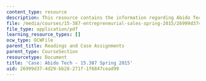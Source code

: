 ```yaml
---
content_type: resource
description: This resource contains the information regarding Abido Tech.
file: /media/courses/15-387-entrepreneurial-sales-spring-2015/26999d374d29bb28271f1f6847cead99_MIT15_387S15_Abido_Tech.pdf
file_type: application/pdf
learning_resource_types: []
ocw_type: OCWFile
parent_title: Readings and Case Assignments
parent_type: CourseSection
resourcetype: Document
title: 'Case: Abido Tech - 15.387 Spring 2015'
uid: 26999d37-4d29-bb28-271f-1f6847cead99
---
```

